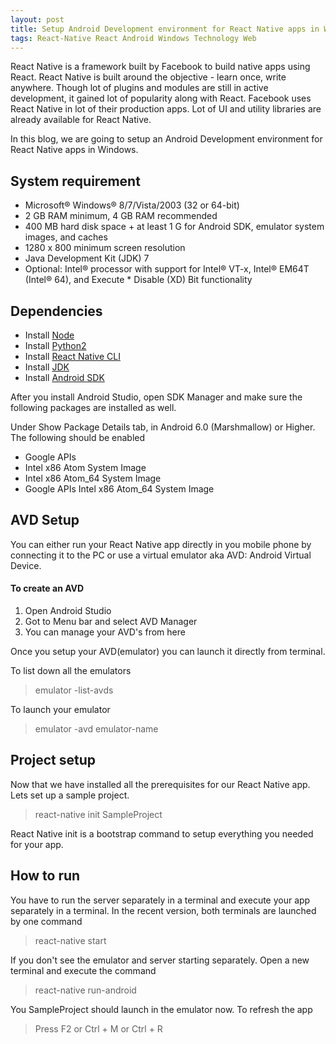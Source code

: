 ```yaml
---
layout: post
title: Setup Android Development environment for React Native apps in Windows
tags: React-Native React Android Windows Technology Web
---
```


React Native is a framework built by Facebook to build native apps using React. React Native is built around the objective - learn once, write anywhere. Though lot of plugins and modules are still in active development, it gained lot of popularity along with React. Facebook uses React Native in lot of their production apps. Lot of UI and utility libraries are already available for React Native.

In this blog, we are going to setup an Android Development environment for React Native apps in Windows.

## System requirement

* Microsoft® Windows® 8/7/Vista/2003 (32 or 64-bit)
* 2 GB RAM minimum, 4 GB RAM recommended
* 400 MB hard disk space + at least 1 G for Android SDK, emulator system images, and caches
* 1280 x 800 minimum screen resolution
* Java Development Kit (JDK) 7
* Optional: Intel® processor with support for Intel® VT-x, Intel® EM64T (Intel® 64), and Execute * Disable (XD) Bit functionality


## Dependencies

* Install [Node](https://nodejs.org/en/download/)
* Install [Python2](https://www.python.org/downloads/)
* Install [React Native CLI](https://www.npmjs.com/package/react-native-cli)
* Install [JDK](http://www.oracle.com/technetwork/java/javase/downloads/index.html)
* Install [Android SDK](https://developer.android.com/studio/index.html)

After you install Android Studio, open SDK Manager and make sure the following packages are installed as well.

Under Show Package Details tab, in Android 6.0 (Marshmallow) or Higher. The following should be enabled

* Google APIs
* Intel x86 Atom System Image
* Intel x86 Atom_64 System Image
* Google APIs Intel x86 Atom_64 System Image

## AVD Setup

You can either run your React Native app directly in you mobile phone by connecting it to the PC or use a virtual emulator aka AVD: Android Virtual Device.

#### To create an AVD

1. Open Android Studio
2. Got to Menu bar and select AVD Manager
3. You can manage your AVD's from here

Once you setup your AVD(emulator) you can launch it directly from terminal.

To list down all the emulators
> emulator -list-avds

To launch your emulator
> emulator -avd emulator-name


## Project setup

Now that we have installed all the prerequisites for our React Native app. Lets set up a sample project.
> react-native init SampleProject

React Native init is a bootstrap command to setup everything you needed for your app.


## How to run

You have to run the server separately in a terminal and execute your app separately in a terminal. In the recent version, both terminals are launched by one command
> react-native start

If you don't see the emulator and server starting separately. Open a new terminal and execute the command
>react-native run-android

You SampleProject should launch in the emulator now. To refresh the app

>Press F2 or Ctrl + M or Ctrl + R
